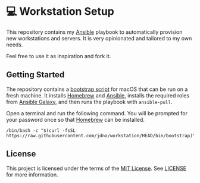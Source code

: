 # 💻 Workstation Setup

This repository contains my [Ansible] playbook to automatically provision new
workstations and servers. It is very opinionated and tailored to my own needs.

Feel free to use it as inspiration and fork it.

## Getting Started

The repository contains a [bootstrap script](bin/bootstrap) for macOS that can
be run on a fresh machine. It installs [Homebrew] and [Ansible], installs the
required roles from [Ansible Galaxy](https://galaxy.ansible.com), and then runs
the playbook with `ansible-pull`.

Open a terminal and run the following command. You will be prompted for your
password once so that [Homebrew] can be installed.

```shell
/bin/bash -c "$(curl -fsSL https://raw.githubusercontent.com/jdno/workstation/HEAD/bin/bootstrap)"
```

## License

This project is licensed under the terms of the [MIT License][mit]. See
[LICENSE](./LICENSE) for more information.

[ansible]: https://www.ansible.com/
[homebrew]: https://brew.sh
[mit]: https://opensource.org/licenses/MIT
